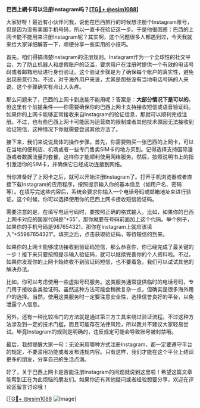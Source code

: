 **巴西上網卡可以注册Instagram吗？[[TG💪+ @esim1088](https://t.me/s/esim1088)]**

大家好呀！最近有小伙伴问我，说他在巴西旅行的时候想注册个Instagram账号，但是因为没有美国手机号码，所以一直卡在验证这一步。于是他很困惑：巴西的上网卡能不能用来注册Instagram呢？其实啊，这个问题很多人都遇到过，今天我就来给大家详细解答一下，顺便分享一些实用的小技巧。

首先，咱们得搞清楚Instagram的注册规则。Instagram作为一个全球性的社交平台，为了防止机器人和虚假账户的泛滥，要求用户在注册时提供一个有效的电话号码或者邮箱地址进行身份验证。这个验证步骤是为了确保每个账户的真实性，避免出现恶意行为。不过，对于海外用户来说，尤其是那些没有当地电话号码的人来说，这个步骤确实有点让人头疼。

那么问题来了，巴西的上网卡到底能不能用呢？答案是：**大部分情况下是可以的**。但这里有个前提条件——你需要确保你的巴西上网卡支持接收短信或语音验证码。如果你的上网卡能够正常接收来自Instagram的验证信息，那就可以顺利完成注册。不过，也有些巴西上网卡可能因为运营商的限制或者其他技术原因无法接收到验证短信，这种情况下你就需要尝试其他方法了。

接下来，我们来说说具体的操作步骤。首先，你需要购买一张巴西的上网卡，可以在当地的便利店、机场或者一些专门售卖SIM卡的地方买到。记得选择支持国际漫游或者数据流量的套餐，这样你才能顺利使用网络服务。然后，按照说明书上的指引激活你的SIM卡，并确保它已经成功连接到网络。

当你准备好了上网卡之后，就可以开始注册Instagram了。打开手机浏览器或者直接下载Instagram的应用程序，按照提示输入你的基本信息（如用户名、密码等）。在填写完这些内容后，系统会要求你输入一个电话号码或邮箱地址来进行验证。这个时候，你可以选择使用你的巴西上网卡接收短信验证码。

需要注意的是，在填写电话号码时，要按照正确的格式输入。比如，如果你的巴西上网卡对应的国家代码是“+55”，那你就要在号码前面加上这个代码。举个例子，如果你的手机号码是987654321，那你在Instagram上就应该填入“+55987654321”。填完之后，点击获取验证码，等待短信的到来。

如果你的上网卡能够成功接收到验证码短信，那么恭喜你，你已经完成了最关键的一步！接下来只要按照提示输入验证码，就可以继续完善你的个人资料啦。不过，如果你发现你的上网卡始终收不到验证码短信，也不要着急，我们可以试试其他的解决办法。

比如，你可以考虑使用一些虚拟号码服务。这类服务通常提供临时的电话号码，专门用于接收各类验证码。虽然这种方法可能会稍微复杂一点，但确实是很多海外用户的选择。当然，使用这类服务时一定要注意安全性，选择信誉良好的平台，以免泄露个人信息。

另外，还有一种比较冷门的方法就是通过第三方工具来绕过验证流程。不过这种方法涉及到一定的技术门槛，而且可能存在法律风险，所以我并不建议大家轻易尝试。毕竟Instagram的规则是明确的，违反规定可能会导致账号被封禁哦。

最后，我想提醒大家一句：无论采用哪种方式注册Instagram，都一定要遵守平台的规定，不要滥用功能或者发布违规内容。只有这样，我们才能在这个平台上结识更多的朋友，分享自己的生活点滴。

好了，关于巴西上网卡是否能注册Instagram的问题就说到这里啦！希望这篇文章能帮到正在为此烦恼的朋友们。如果你还有其他疑问或者经验想要分享，欢迎在评论区留言讨论哦！

[[TG💪+ @esim1088](https://t.me/s/esim1088) ![Image](https://i.postimg.cc/4NQfJmqS/Snipaste-2025-05-13-00-14-12.png)]